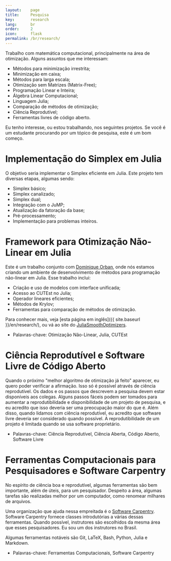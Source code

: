```yaml
---
layout:    page
title:     Pesquisa
key:       research
lang:      br
order:     2
icon:      flask
permalink: /br/research/
---
```

Trabalho com matemática computacional, principalmente na área de otimização.
Alguns assuntos que me interessam:

  - Métodos para minimização irrestrita;
  - Minimização em caixa;
  - Métodos para larga escala;
  - Otimização sem Matrizes (Matrix-Free);
  - Programação Linear e Inteira;
  - Álgebra Linear Computacional;
  - Linguagem Julia;
  - Comparação de métodos de otimização;
  - Ciência Reprodutível;
  - Ferramentas livres de código aberto.

Eu tenho interesse, ou estou trabalhando, nos seguintes projetos.
Se você é um estudante procurando por um tópico de pesquisa, este é um bom
começo.

# Implementação do Simplex em Julia

O objetivo seria implementar o Simplex eficiente em Julia.
Este projeto tem diversas etapas, algumas sendo:

- Simplex básico;
- Simplex canalizado;
- Simplex dual;
- Integração com o JuMP;
- Atualização da fatoração da base;
- Pré-processamento;
- Implementação para problemas inteiros.

# Framework para Otimização Não-Linear em Julia

Este é um trabalho conjunto com [Dominique
Orban](https://dpo.github.io), onde nós estamos criando um ambiente
de desenvolvimento de métodos para programação não-linear em Julia.
Esse trabalho inclui:

- Criação e uso de modelos com interface unificada;
- Acesso ao CUTEst no Julia;
- Operador lineares eficientes;
- Métodos de Krylov;
- Ferramentas para comparação de métodos de otimização.

Para conhecer mais, veja [esta página em inglês]({{ site.baseurl }}/en/research/), ou vá ao site do [JuliaSmoothOptimizers](https://juliasmoothoptimizers.github.io).

- Palavras-chave: Otimização Não-Linear, Julia, CUTEst

# Ciência Reprodutível e Software Livre de Código Aberto

Quando o próximo "melhor algoritmo de otimização já feito" aparecer, eu quero
poder verificar a afirmação.
Isso só é possível através de ciência reprodutível.
Os dados e os passos que descrevem a pesquisa devem estar disponíveis aos
colegas.
Alguns passos fáceis podem ser tomados para aumentar a reprodutibilidade e
disponibilidade de um projeto de pesquisa, e eu acredito que isso deveria ser
uma preocupação maior do que é.
Além disso, quando lidamos com ciência reprodutível, eu acredito que software
livre deveria ser considerado quando possível.
A reprodutibilidade de um projeto é limitada quando se usa software
proprietário.

 - Palavras-chave: Ciência Reprodutível, Ciência Aberta, Código Aberto, Software
   Livre

# Ferramentas Computacionais para Pesquisadores e Software Carpentry

No espírito de ciência boa e reprodutível, algumas ferramentas são bem importante,
além de úteis, para um pesquisador.
Despeito a área, algumas tarefas são realizadas melhor por um computador, como
renomear milhares de arquivos.

Uma organização que ajuda nessa empreitada é o
[Software Carpentry](http://software-carpentry.org/).
Software Carpentry fornece classes introdutórias a várias dessas ferramentas.
Quando possível, instrutores são escolhidos da mesma área que esses
pesquisadores.
Eu sou um dos instrutores no Brasil.

Algumas ferramentas notáveis são Git, LaTeX, Bash, Python, Julia e Markdown.

 - Palavras-chave: Ferramentas Computacionais, Software Carpentry
